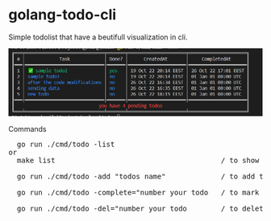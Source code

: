 # golang-todo-cli
Simple todolist that have a beutifull visualization in cli. 

![alt text](https://raw.githubusercontent.com/asilv359/golang-todo-cli/main/Screenshot%202022-10-26%20182717.png)

Commands
<pre>
  go run ./cmd/todo -list  
or
  make list                                       / to show table with your todos
  
  go run ./cmd/todo -add "todos name"             / to add todo
    
  go run ./cmd/todo -complete="number your todo   / to mark todo as completed

  go run ./cmd/todo -del="number your todo        / to delete your todo
  
 
